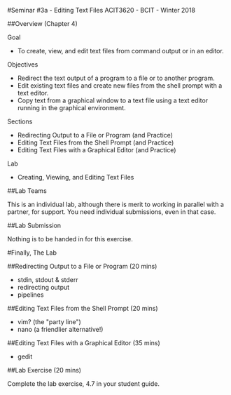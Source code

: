 #Seminar #3a - Editing Text Files
ACIT3620 - BCIT - Winter 2018

##Overview (Chapter 4)

Goal 
- To create, view, and edit text files from command output or in an editor.

Objectives 
- Redirect the text output of a program to a file or to another program.
- Edit existing text files and create new files from the shell
prompt with a text editor.
- Copy text from a graphical window to a text file using a
text editor running in the graphical environment.

Sections
- Redirecting Output to a File or Program (and Practice)
- Editing Text Files from the Shell Prompt (and Practice)
- Editing Text Files with a Graphical Editor (and Practice)

Lab
- Creating, Viewing, and Editing Text Files

##Lab Teams

This is an individual lab, although there is merit to working in parallel with a 
partner, for support. You need individual submissions, even in that case.

##Lab Submission

Nothing is to be handed in for this exercise.

#Finally, The Lab

##Redirecting Output to a File or Program (20 mins)

- stdin, stdout & stderr
- redirecting output
- pipelines

##Editing Text Files from the Shell Prompt (20 mins)

- vim? (the "party line")
- nano (a friendlier alternative!)

##Editing Text Files with a Graphical Editor (35 mins)

- gedit

##Lab Exercise (20 mins)

Complete the lab exercise, 4.7 in your student guide.
